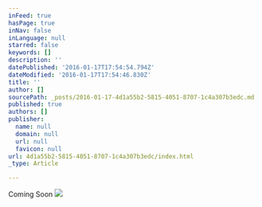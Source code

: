 ```yaml
---
inFeed: true
hasPage: true
inNav: false
inLanguage: null
starred: false
keywords: []
description: ''
datePublished: '2016-01-17T17:54:54.794Z'
dateModified: '2016-01-17T17:54:46.830Z'
title: ''
author: []
sourcePath: _posts/2016-01-17-4d1a55b2-5815-4051-8707-1c4a307b3edc.md
published: true
authors: []
publisher:
  name: null
  domain: null
  url: null
  favicon: null
url: 4d1a55b2-5815-4051-8707-1c4a307b3edc/index.html
_type: Article

---
```

Coming Soon
![](https://the-grid-user-content.s3-us-west-2.amazonaws.com/5b5fcbd6-0e4b-47d6-b259-aa33f708aa7f.png)